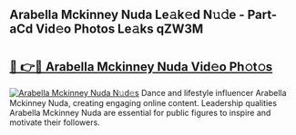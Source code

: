 ## Arabella Mckinney Nuda Le𝚊k𝚎d N𝚞𝚍e - Part-aCd Vid𝚎o Photos Le𝚊ks qZW3M

# <h2><a href="http://fbf3ox.evod.top/?m=Arabella+Mckinney+Nuda">🔗 👉🔴 Arabella Mckinney Nuda Vid𝚎o Ph𝚘t𝚘s</a></h2>

[![Arabella Mckinney Nuda N𝚞d𝚎s](https://i.imgur.com/8V9OHl7.gif)](http://fbf3ox.evod.top/?m=Arabella+Mckinney+Nuda)
Dance and lifestyle influencer Arabella Mckinney Nuda, creating engaging online content. Leadership qualities Arabella Mckinney Nuda are essential for public figures to inspire and motivate their followers. 

